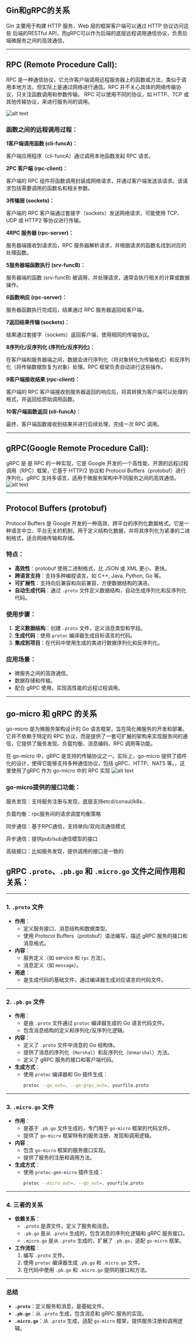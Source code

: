 
## Gin和gRPC的关系
Gin 主要用于构建 HTTP 服务，Web 层的框架客户端可以通过 HTTP 协议访问这些 后端的RESTful API，而gRPC可以作为后端的底层远程调用通信协议，负责后端微服务之间的高效通信，


------------
## RPC (Remote Procedure Call):

RPC 是一种通信协议，它允许客户端调用远程服务器上的函数或方法，类似于调用本地方法，但实际上是通过网络进行通信。RPC 并不关心具体的网络传输协议，只关注函数调用和参数传输。
RPC 可以使用不同的协议，如 HTTP、TCP 或其他传输协议，来进行服务间的调用。

![alt text](图片/image.png)
### 函数之间的远程调用过程：
**1客户端调用函数 (cli-funcA)：**

客户端应用程序（cli-funcA）通过调用本地函数发起 RPC 请求。

**2PC 客户端 (rpc-client)：**

客户端的 RPC 组件将函数调用封装成网络请求，并通过客户端发送该请求。该请求包括需要调用的函数名和相关参数。

**3传输层 (sockets)：**

客户端的 RPC 客户端通过套接字（sockets）发送网络请求，可能使用 TCP、UDP 或 HTTP2 等协议进行传输。

**4RPC 服务器 (rpc-server)：**

服务器端接收到请求后，RPC 服务器解析请求，并根据请求的函数名找到对应的处理函数。

**5服务器端函数执行 (srv-funcB)：**

服务器端的函数 (srv-funcB) 被调用，并处理请求，通常会执行相关的计算或数据操作。

**6函数响应 (rpc-server)：**

服务器函数执行完成后，结果通过 RPC 服务器返回给客户端。

**7返回结果传输 (sockets)：**

结果通过套接字（sockets）返回客户端，使用相同的传输协议。

**8序列化/反序列化 (序列化/反序列化)：**

在客户端和服务器端之间，数据会进行序列化（将对象转化为传输格式）和反序列化（将传输数据恢复为对象）处理。RPC 框架负责自动进行这些操作。

**9客户端接收结果 (rpc-client)：**

客户端的 RPC 客户端接收到服务器返回的响应后，将其转换为客户端可以处理的格式，并返回给原始调用函数。

**10客户端函数返回 (cli-funcA)：**

最终，客户端函数接收到结果并进行后续处理，完成一次 RPC 调用。

-------------

## gRPC(Google Remote Procedure Call):
gRPC 是 是 RPC 的一种实现，它是 Google 开发的一个高性能、开源的远程过程调用（RPC）框架，它基于 HTTP/2 协议和 Protocol Buffers（protobuf）进行序列化。gRPC 支持多语言，适用于微服务架构中不同服务之间的高效通信。
![alt text](image2.png)

---------------

## Protocol Buffers (protobuf)

Protocol Buffers 是 Google 开发的一种高效、跨平台的序列化数据格式。它是一种语言中立、平台无关的机制，用于定义结构化数据，并将其序列化为紧凑的二进制格式，适合网络传输和存储。

### 特点：
- **高效性**：protobuf 使用二进制格式，比 JSON 或 XML 更小、更快。
- **跨语言支持**：支持多种编程语言，如 C++, Java, Python, Go 等。
- **可扩展性**：支持向后兼容和向前兼容，方便数据结构的演进。
- **自动生成代码**：通过 `.proto` 文件定义数据结构，自动生成序列化和反序列化代码。

### 使用步骤：
1. **定义数据结构**：创建 `.proto` 文件，定义消息类型和字段。
2. **生成代码**：使用 `protoc` 编译器生成目标语言的代码。
3. **集成到项目**：在代码中使用生成的类进行数据序列化和反序列化。

### 应用场景：
- 微服务之间的高效通信。
- 数据存储和传输。
- 配合 gRPC 使用，实现高性能的远程过程调用。

-------------

## go-micro 和 gRPC 的关系

go-micro 是为微服务架构设计的 Go 语言框架，旨在简化微服务的开发和部署。它并不依赖于特定的 RPC 协议，而是提供了一套可扩展的架构来实现服务间的通信，它提供了服务发现、负载均衡、消息编码、RPC 调用等功能。

在 go-micro 中，gRPC 是支持的传输协议之一。实际上，go-micro 提供了插件化的设计，使得它能够支持多种通信协议，包括 gRPC、HTTP、NATS 等。，这里使用了gRPC 作为 go-micro 中的 RPC 实现
![alt text](image-1.png)
### go-micro提供的接口功能：
服务发现：支持服务注册与发现，底层支持etcd/consul/k8s..

负载均衡：rpc服务间的请求调度均衡策略

同步通信：基于RPC通信，支持单向/双向流通信模式

异步通信：提供pub/sub通信模型的接口

高级接口：比如服务发现，提供调用的接口是一致的

 ## gRPC `.proto`、`.pb.go` 和 `.micro.go` 文件之间作用和关系：

---

### 1. **`.proto` 文件**
   - **作用**：
     - 定义服务接口、消息结构和数据类型。
     - 使用 Protocol Buffers（protobuf）语法编写，描述 gRPC 服务的接口和消息格式。
   - **内容**：
     - 服务定义（如 service 和 `rpc` 方法）。
     - 消息定义（如 `message`）。
   - **用途**：
     - 是生成代码的基础文件，通过编译器生成对应语言的代码文件。

---

### 2. **`.pb.go` 文件**
   - **作用**：
     - 是由 `.proto` 文件通过 `protoc` 编译器生成的 Go 语言代码文件。
     - 包含消息结构的定义和序列化/反序列化逻辑。
   - **内容**：
     - 定义了 `.proto` 文件中消息的 Go 结构体。
     - 提供了消息的序列化（`Marshal`）和反序列化（`Unmarshal`）方法。
     - 定义了 gRPC 服务的接口和客户端代码。
   - **生成方式**：
     - 使用 `protoc` 编译器和 Go 插件生成：
       ```bash
       protoc --go_out=. --go-grpc_out=. yourfile.proto
       ```

---

### 3. **`.micro.go` 文件**
   - **作用**：
     - 是基于 `.pb.go` 文件生成的，专门用于 `go-micro` 框架的代码文件。
     - 提供了 `go-micro` 框架特有的服务注册、发现和调用逻辑。
   - **内容**：
     - 包含 `go-micro` 框架的服务接口实现。
     - 提供了服务的注册和调用方法。
   - **生成方式**：
     - 使用 `protoc-gen-micro` 插件生成：
       ```bash
       protoc --micro_out=. --go_out=. yourfile.proto
       ```

---

### 4. **三者的关系**
   - **依赖关系**：
     - `.proto` 是源文件，定义了服务和消息。
     - `.pb.go` 是从 `.proto` 生成的，包含消息的序列化逻辑和 gRPC 服务接口。
     - `.micro.go` 是从 `.proto` 生成的，扩展了 `.pb.go`，适配 `go-micro` 框架。
   - **工作流程**：
     1. 编写 `.proto` 文件。
     2. 使用 `protoc` 编译器生成 `.pb.go` 和 `.micro.go` 文件。
     3. 在代码中使用 `.pb.go` 和 `.micro.go` 提供的接口和方法。

---

### 总结
- **`.proto`**：定义服务和消息，是基础文件。
- **`.pb.go`**：从 `.proto` 生成，包含消息和 gRPC 服务的实现。
- **`.micro.go`**：从 `.proto` 生成，适配 `go-micro` 框架，提供服务注册和调用逻辑。